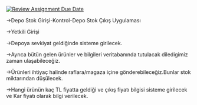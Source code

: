 [![Review Assignment Due Date](https://classroom.github.com/assets/deadline-readme-button-24ddc0f5d75046c5622901739e7c5dd533143b0c8e959d652212380cedb1ea36.svg)](https://classroom.github.com/a/uelKf0-p)

->Depo Stok Girişi-Kontrol-Depo Stok Çıkış Uygulaması

->Yetkili Girişi

->Depoya sevkiyat geldiğinde sisteme girilecek.

->Ayrıca bütün gelen ürünler ve bilgileri veritabanında tutulacak diledigimiz zaman ulaşabileceğiz.

->Ürünleri ihtiyaç halinde raflara/magaza içine gönderebileceğiz.Bunlar stok miktarından düşülecek.

->Hangi ürünün kaç TL fiyatta geldiği ve çıkış fiyatı bilgisi sisteme girilecek ve Kar fiyatı olarak bilgi verilecek.


